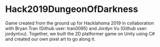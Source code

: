 # Hack2019DungeonOfDarkness
Game created from the ground up for Hacklahoma 2019 in collaboration with Bryan Tran (Github user: tran0095) and Jordyn Vu (Github user: jordyntvu).
Together, we built the 2D platformer game on Unity using C# and created our own pixel art to go along it.
